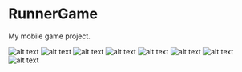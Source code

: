 # RunnerGame

My mobile game project.


![alt text]([https://pasteboard.co/images/S6WsCFU8yggT.png/load](https://www.winniesoft.com/assets/img/runnerGame/runner1.PNG))
![alt text]([https://pasteboard.co/images/S6WsCFU8yggT.png/load](https://www.winniesoft.com/assets/img/runnerGame/runner2.PNG))
![alt text]([https://pasteboard.co/images/S6WsCFU8yggT.png/load](https://www.winniesoft.com/assets/img/runnerGame/runner3.PNG))
![alt text]([https://pasteboard.co/images/S6WsCFU8yggT.png/load](https://www.winniesoft.com/assets/img/runnerGame/runner4.PNG))
![alt text]([https://pasteboard.co/images/S6WsCFU8yggT.png/load](https://www.winniesoft.com/assets/img/runnerGame/runner5.PNG))
![alt text]([https://pasteboard.co/images/S6WsCFU8yggT.png/load](https://www.winniesoft.com/assets/img/runnerGame/runner6.PNG))
![alt text]([https://pasteboard.co/images/S6WsCFU8yggT.png/load](https://www.winniesoft.com/assets/img/runnerGame/runner7.PNG))
![alt text]([https://pasteboard.co/images/S6WsCFU8yggT.png/load](https://www.winniesoft.com/assets/img/runnerGame/runner8.PNG))
